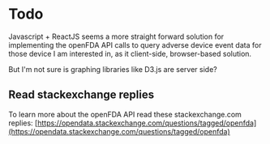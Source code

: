 # Todo

Javascript + ReactJS seems a more straight forward solution for implementing the openFDA API calls to query
adverse device event data for those device I am interested in, as it client-side, browser-based solution.


But I'm not sure is graphing libraries like D3.js are server side?

## Read stackexchange replies

To learn more about the openFDA API read these stackexchange.com replies: [https://opendata.stackexchange.com/questions/tagged/openfda](https://opendata.stackexchange.com/questions/tagged/openfda)


